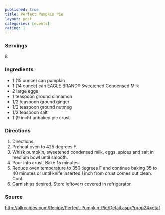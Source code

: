 ```yaml
---
published: true
title: Perfect Pumpkin Pie
layout: post
categories: [events]
rating: 1
---
```

### Servings
8

### Ingredients
- 1 (15 ounce) can pumpkin
- 1 (14 ounce) can EAGLE BRAND® Sweetened Condensed Milk
- 2 large eggs
- 1 teaspoon ground cinnamon
- 1/2 teaspoon ground ginger
- 1/2 teaspoon ground nutmeg
- 1/2 teaspoon salt
- 1 (9 inch) unbaked pie crust


### Directions
1. Directions
2. Preheat oven to 425 degrees F.
3. Whisk pumpkin, sweetened condensed milk, eggs, spices and salt in medium bowl until smooth.
4. Pour into crust. Bake 15 minutes.
5. Reduce oven temperature to 350 degrees F and continue baking 35 to 40 minutes or until knife inserted 1 inch from crust comes out clean. Cool.
6. Garnish as desired. Store leftovers covered in refrigerator.

### Source
<a href="http://allrecipes.com/Recipe/Perfect-Pumpkin-Pie/Detail.aspx?prop24=etaf" target="new">http://allrecipes.com/Recipe/Perfect-Pumpkin-Pie/Detail.aspx?prop24=etaf</a>
